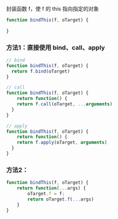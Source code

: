 封装函数 f，使 f 的 this 指向指定的对象

```js
function bindThis(f, oTarget) {
  
}
```



### 方法1：直接使用  bind、call、apply



```js
// bind
function bindThis(f, oTarget) {
  return f.bind(oTarget)
}
```

```js
// call
function bindThis(f, oTarget) {
 	return function() {
    return f.call(oTarget, ...arguments)
  } 
}
```

```js
// apply
function bindThis(f, oTarget) {
 	return function() {
    return f.apply(oTarget, arguments)
  } 
}
```



### 方法2：

```js
function bindThis(f, oTarget) {
    return function(...args) {
        oTarget.f = f;
        return oTarget.f(...args)
    }
}
```















